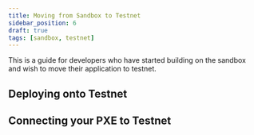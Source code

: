 ```yaml
---
title: Moving from Sandbox to Testnet
sidebar_position: 6
draft: true
tags: [sandbox, testnet]
---
```


This is a guide for developers who have started building on the sandbox and wish to move their application to testnet.

## Deploying onto Testnet

## Connecting your PXE to Testnet